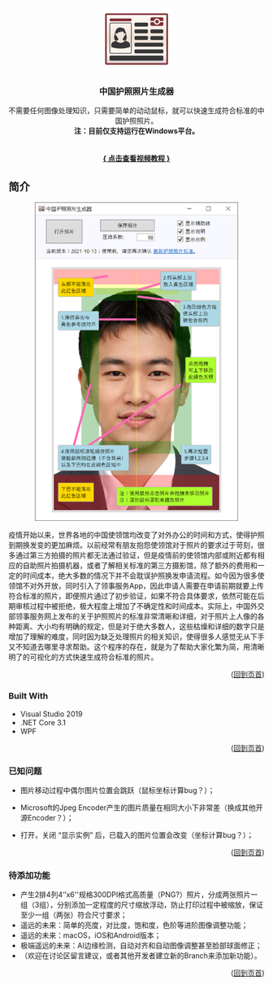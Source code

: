 <div id="top"></div>
<!--
*** Thanks for checking out the Best-README-Template. If you have a suggestion
*** that would make this better, please fork the repo and create a pull request
*** or simply open an issue with the tag "enhancement".
*** Don't forget to give the project a star!
*** Thanks again! Now go create something AMAZING! :D
-->



<!-- PROJECT SHIELDS -->
<!--
*** I'm using markdown "reference style" links for readability.
*** Reference links are enclosed in brackets [ ] instead of parentheses ( ).
*** See the bottom of this document for the declaration of the reference variables
*** for contributors-url, forks-url, etc. This is an optional, concise syntax you may use.
*** https://www.markdownguide.org/basic-syntax/#reference-style-links
-->

<!-- PROJECT LOGO -->
<br />
<div align="center">
  <a href="https://github.com/hjt486/ChinesePassportPhotoMaker">
    <img src="graphics/icon.png" alt="Logo" width="128" height="128">
  </a>

<h3 align="center">中国护照照片生成器</h3>

  <p align="center">
    不需要任何图像处理知识，只需要简单的动动鼠标，就可以快速生成符合标准的中国护照照片。
    <br />
    <strong>注：目前仅支持运行在Windows平台。</strong>
    <br />
    <br />
    <br />
    <a href="https://www.youtube.com/watch?v=Q86svYysahA"><strong>{ 点击查看视频教程 }</strong></a>
    <!--
    <br />
    <a href="https://github.com/github_username/repo_name"><strong>Explore the docs »</strong></a>
    <br />
    <br />
    <a href="https://github.com/github_username/repo_name">View Demo</a>
    ·
    <a href="https://github.com/github_username/repo_name/issues">Report Bug</a>
    ·
    <a href="https://github.com/github_username/repo_name/issues">Request Feature</a>
	-->
  </p>

</div>


<!-- ABOUT THE PROJECT -->
## 简介
<div align="center">
    <a href="https://github.com/hjt486/ChinesePassportPhotoMaker">
        <img src="graphics/screenshot.png" alt="程序界面预览" width="400"">
    </a>
</div>

疫情开始以来，世界各地的中国使领馆均改变了对外办公的时间和方式，使得护照到期换发变的更加麻烦。以前经常有朋友抱怨使领馆对于照片的要求过于苛刻，很多通过第三方拍摄的照片都无法通过验证，但是疫情前的使领馆内部或附近都有相应的自助照片拍摄机器，或者了解相关标准的第三方摄影馆，除了额外的费用和一定的时间成本，绝大多数的情况下并不会耽误护照换发申请流程。如今因为很多使领馆不对外开放，同时引入了领事服务App，因此申请人需要在申请前期就要上传符合标准的照片，即便照片通过了初步验证，如果不符合具体要求，依然可能在后期审核过程中被拒绝，极大程度上增加了不确定性和时间成本。实际上，中国外交部领事服务网上发布的关于护照照片的标准非常清晰和详细，对于照片上人像的各种距离、大小均有明确的规定，但是对于绝大多数人，这些枯燥和详细的数字只是增加了理解的难度，同时因为缺乏处理照片的相关知识，使得很多人感觉无从下手又不知道去哪里寻求帮助。这个程序的存在，就是为了帮助大家化繁为简，用清晰明了的可视化的方式快速生成符合标准的照片。

<p align="right">(<a href="#top">回到页首</a>)</p>

### Built With

* Visual Studio 2019
* .NET Core 3.1
* WPF

<p align="right">(<a href="#top">回到页首</a>)</p>

### 已知问题

* 图片移动过程中偶尔图片位置会跳跃（鼠标坐标计算bug？）；

* Microsoft的Jpeg Encoder产生的图片质量在相同大小下非常差（换成其他开源Encoder？）；

* 打开，关闭 “显示实例” 后，已载入的图片位置会改变（坐标计算bug？）；

<p align="right">(<a href="#top">回到页首</a>)</p>



### 待添加功能

* 产生2排4列4‘’x6''规格300DPI格式高质量（PNG?）照片，分成两张照片一组（3组），分别添加一定程度的尺寸缩放浮动，防止打印过程中被缩放，保证至少一组（两张）符合尺寸要求；
* 遥远的未来：简单的亮度，对比度，饱和度，色阶等进阶图像调整功能；
* 遥远的未来：macOS，iOS和Android版本；
* 极端遥远的未来：AI边缘检测，自动对齐和自动图像调整甚至脸部球面修正；
* （欢迎在讨论区留言建议，或者其他开发者建立新的Branch来添加新功能）。

<p align="right">(<a href="#top">回到页首</a>)</p>

<div>
<!--
<!-- GETTING STARTED -->
